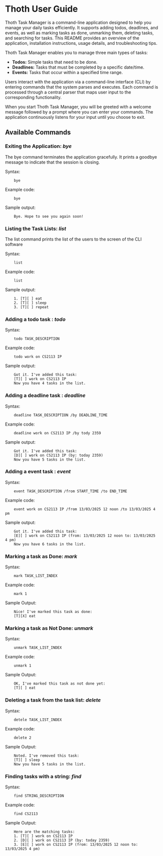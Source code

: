 # Thoth User Guide
Thoth Task Manager is a command-line application designed to help you manage your daily tasks efficiently. It supports adding todos, deadlines, and events, as well as marking tasks as done, unmarking them, deleting tasks, and searching for tasks. This README provides an overview of the application, installation instructions, usage details, and troubleshooting tips.

Thoth Task Manager enables you to manage three main types of tasks:

- **Todos:** Simple tasks that need to be done.
- **Deadlines:** Tasks that must be completed by a specific date/time.
- **Events:** Tasks that occur within a specified time range.

Users interact with the application via a command-line interface (CLI) by entering commands that the system parses and executes. Each command is processed through a central parser that maps user input to the corresponding functionality. 

When you start Thoth Task Manager, you will be greeted with a welcome message followed by a prompt where you can enter your commands. The application continuously listens for your input until you choose to exit.

## Available Commands
### Exiting the Application: _bye_

The bye command terminates the application gracefully. It prints a goodbye message to indicate that the session is closing.

Syntax: 
```
    bye
```  
Example code:   
```
    bye
```
Sample output: 
```
    Bye. Hope to see you again soon!
```

### Listing the Task Lists: _list_

The list command prints the list of the users to the screen of the CLI software

Syntax: 
```
    list
```
Example code: 
```
    list
```
Sample output:
```
    1. [T][ ] eat 
    2. [T][ ] sleep 
    3. [T][ ] repeat
``` 
### Adding a todo task : _todo_
Syntax: 
```
    todo TASK_DESCRIPTION
```  
Example code: 
```
    todo work on CS2113 IP
```
Sample output:
```
    Got it. I've added this task:
    [T][ ] work on CS2113 IP
    Now you have 4 tasks in the list.
```
### Adding a deadline task : _deadline_
Syntax: 
```
    deadline TASK_DESCRIPTION /by DEADLINE_TIME
```  
Example code: 
```
    deadline work on CS2113 IP /by tody 2359
```
Sample output: 
```
    Got it. I've added this task:
    [D][ ] work on CS2113 IP (by: today 2359)
    Now you have 5 tasks in the list.
```
### Adding a event task : _event_ 
Syntax: 
```
    event TASK_DESCRIPTION /from START_TIME /to END_TIME
```  
Example code: 
```
    event work on CS2113 IP /from 13/03/2025 12 noon /to 13/03/2025 4 pm
```
Sample output: 
```
    Got it. I've added this task:
    [E][ ] work on CS2113 IP (from: 13/03/2025 12 noon to: 13/03/2025 4 pm)
    Now you have 6 tasks in the list.
```
### Marking a task as Done: _mark_
Syntax: 
```
    mark TASK_LIST_INDEX
```
Example code: 
```
    mark 1
```
Sample Output:
```
    Nice! I've marked this task as done:
    [T][X] eat
```
### Marking a task as Not Done: _unmark_
Syntax:
```
    unmark TASK_LIST_INDEX
```
Example code:
```
    unmark 1
```
Sample Output:
```
    OK, I've marked this task as not done yet:
    [T][ ] eat
```
### Deleting a task from the task list: _delete_
Syntax:
```
    detele TASK_LIST_INDEX
```
Example code:
```
    delete 2
```
Sample Output:
```
    Noted. I've removed this task:
    [T][ ] sleep
    Now you have 5 tasks in the list.
```
### Finding tasks with a string: _find_
Syntax:
```
    find STRING_DESCRIPTION
```
Example code:
```
    find CS2113
```
Sample Output:
```
    Here are the matching tasks:
    1. [T][ ] work on CS2113 IP
    2. [D][ ] work on CS2113 IP (by: today 2359)
    3. [E][ ] work on CS2113 IP (from: 13/03/2025 12 noon to: 13/03/2025 4 pm)
```
